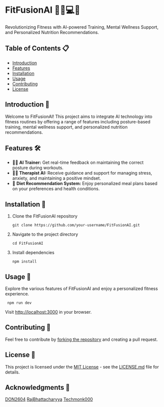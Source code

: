 # FitFusionAI 🏋️‍♂️💻🍏

Revolutionizing Fitness with AI-powered Training, Mental Wellness Support, and Personalized Nutrition Recommendations.

## Table of Contents 📋

- [Introduction](#introduction)
- [Features](#features)
- [Installation](#installation)
- [Usage](#usage)
- [Contributing](#contributing)
- [License](#license)

## Introduction 🌟

Welcome to FitFusionAI! This project aims to integrate AI technology into fitness routines by offering a range of features including posture-based training, mental wellness support, and personalized nutrition recommendations.

## Features 🛠️

- 🏋️‍♂️ **AI Trainer:** Get real-time feedback on maintaining the correct posture during workouts.
- 🧘‍♀️ **Therapist AI:** Receive guidance and support for managing stress, anxiety, and maintaining a positive mindset.
- 🍏 **Diet Recommendation System:** Enjoy personalized meal plans based on your preferences and health conditions.

## Installation 🔧

1. Clone the FitFusionAI repository

   `git clone https://github.com/your-username/FitFusionAI.git`
2. Navigate to the project directory

   `cd FitFusionAI`
3. Install dependencies

   `npm install`


## Usage 🚀

Explore the various features of FitFusionAI and enjoy a personalized fitness experience.

   ` npm run dev`

Visit [http://localhost:3000]() in your browser.

## Contributing 🤝

Feel free to contribute by [forking the repository]() and creating a pull request.

## License 📄

This project is licensed under the [MIT License](https://github.com/techmonk000/FitFusionAI/blob/master/LICENSE) - see the [LICENSE.md](https://github.com/techmonk000/FitFusionAI/blob/master/LICENSE) file for details.

## Acknowledgments 🙌

[DON2604](https://github.com/DON2604) [RajBhattacharyya](https://github.com/RajBhattacharyya) [Techmonk000](https://github.com/techmonk000) [](https://github.com/techmonk000)
